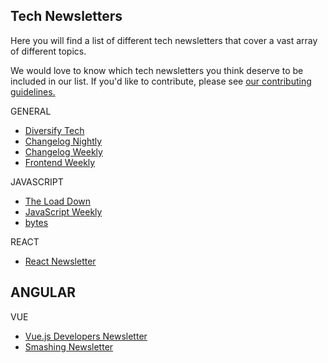 ## Tech Newsletters

Here you will find a list of different tech newsletters that cover a vast array of different topics.

We would love to know which tech newsletters you think deserve to be included in our list. If you'd like to contribute, please see [our contributing guidelines.](./CONTRIBUTING.md)

GENERAL
- [Diversify Tech](https://www.diversifytech.co/)
- [Changelog Nightly](https://changelog.com/nightly/)
- [Changelog Weekly](https://changelog.com/weekly)
- [Frontend Weekly](https://frontendweekly.co/)

JAVASCRIPT

- [The Load Down](https://www.thisdot.co/newsletter/)
- [JavaScript Weekly](https://javascriptweekly.com/)
- [bytes](https://bytes.dev/)


REACT
- [React Newsletter](https://reactnewsletter.com/)

ANGULAR
- 

VUE
- [Vue.js Developers Newsletter](https://vuejsdevelopers.com/newsletter/)
- [Smashing Newsletter](https://www.smashingmagazine.com/the-smashing-newsletter/)
